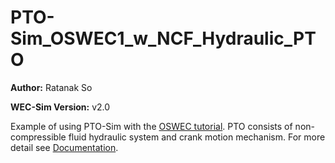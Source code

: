 # PTO-Sim_OSWEC1_w_NCF_Hydraulic_PTO

**Author:**          Ratanak So

**WEC-Sim Version:** v2.0

Example of using PTO-Sim with the [OSWEC tutorial](http://wec-sim.github.io/WEC-Sim/tutorials.html#oscillating-surge-wec-oswec).
PTO consists of non-compressible fluid hydraulic system and crank motion mechanism.
For more detail see [Documentation](http://wec-sim.github.io/WEC-Sim/features.html#tutotrial-oswec-with-pto-sim).